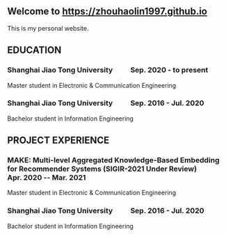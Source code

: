 ## Welcome to https://zhouhaolin1997.github.io

This is my personal website. 

## EDUCATION

### Shanghai Jiao Tong University &emsp;&emsp; Sep. 2020 - to present

Master student in Electronic & Communication Engineering 

### Shanghai Jiao Tong University &emsp;&emsp; Sep. 2016 - Jul. 2020

Bachelor student in Information Engineering 

## PROJECT EXPERIENCE

### MAKE: Multi-level Aggregated Knowledge-Based Embedding for Recommender Systems (SIGIR-2021 Under Review) &emsp;&emsp; Apr. 2020 -- Mar. 2021

Master student in Electronic & Communication Engineering 

### Shanghai Jiao Tong University &emsp;&emsp; Sep. 2016 - Jul. 2020

Bachelor student in Information Engineering 

